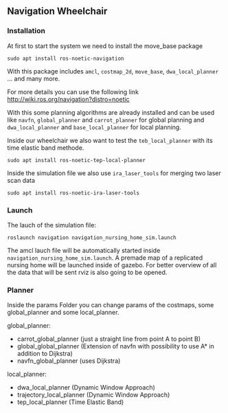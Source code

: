 ## Navigation Wheelchair



### Installation
At first to start the system we need to install the move_base package
```
sudo apt install ros-noetic-navigation
```

With this package includes ``amcl``, ``costmap_2d``, ``move_base``, ``dwa_local_planner`` ... and many more.

For more details you can use the following link
http://wiki.ros.org/navigation?distro=noetic

With this some planning algorithms are already installed and can be used like ``navfn``, ``global_planner`` and ``carrot_planner`` for global planning 
and ``dwa_local_planner`` and ``base_local_planner`` for local planning.



Inside our wheelchair we also want to test the ``teb_local_planner`` with its time elastic band methode. 

```
sudo apt install ros-noetic-tep-local-planner
```

Inside the simulation file we also use ``ira_laser_tools`` for merging two laser scan data
```
sudo apt install ros-noetic-ira-laser-tools
```

### Launch
The lauch of the simulation file:
```
roslaunch navigation navigation_nursing_home_sim.launch
```
The amcl lauch file will be automatically started inside ``navigation_nursing_home_sim.launch``. 
A premade map of a replicated nursing home will be launched inside of gazebo. For better overview of all the data that will be sent rviz is also going to be opened.

### Planner
Inside the params Folder you can change params of the costmaps, some global_planner and some local_planner.

global_planner:

- carrot_global_planner (just a straight line from point A to point B)
- global_global_planner (Extension of navfn with possibility to use A* in addition to Dijkstra)
- navfn_global_planner (uses Dijkstra)

local_planner:

- dwa_local_planner (Dynamic Window Approach)
- trajectory_local_planner (Dynamic Window Approach)
- tep_local_planner (Time Elastic Band)
